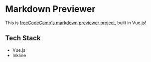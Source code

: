 # Markdown Previewer

This is [freeCodeCamp's markdown previewer project](https://www.freecodecamp.org/learn/front-end-libraries/front-end-libraries-projects/build-a-markdown-previewer), built in Vue.js!

## Tech Stack

* Vue.js
* Inkline
